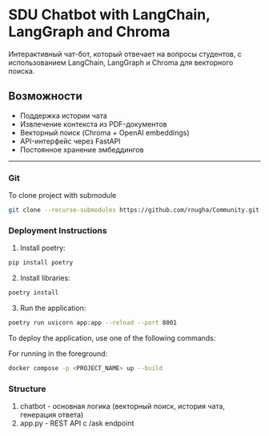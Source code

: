 # SDU Chatbot with LangChain, LangGraph and Chroma

Интерактивный чат-бот, который отвечает на вопросы студентов, с использованием LangChain, LangGraph и Chroma для векторного поиска.

## Возможности

- Поддержка истории чата
- Извлечение контекста из PDF-документов
- Векторный поиск (Chroma + OpenAI embeddings)
- API-интерфейс через FastAPI
- Постоянное хранение эмбеддингов

---

### Git
To clone project with submodule

```bash
git clone --recurse-submodules https://github.com/rnugha/Community.git
```

### Deployment Instructions

1) Install poetry:

```bash
pip install poetry
```

2) Install libraries:

```bash
poetry install
```

3) Run the application:
```bash
poetry run uvicorn app:app --reload --port 8001
```

To deploy the application, use one of the following commands:

For running in the foreground:

```bash
docker compose -p <PROJECT_NAME> up --build
```


### Structure

1. chatbot - основная логика (векторный поиск, история чата, генерация ответа)
2. app.py - REST API с /ask endpoint